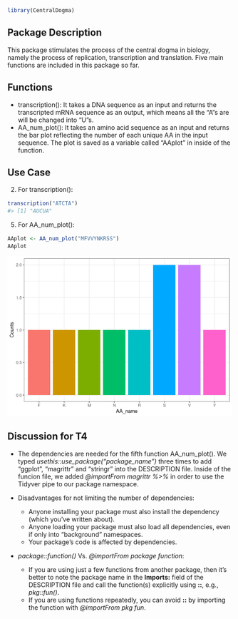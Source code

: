 
``` r
library(CentralDogma)
```

## Package Description

This package stimulates the process of the central dogma in biology,
namely the process of replication, transcription and translation. Five
main functions are included in this package so far.

## Functions

-   transcription(): It takes a DNA sequence as an input and returns the
    transcripted mRNA sequence as an output, which means all the “A”s
    are will be changed into “U”s.
-   AA_num_plot(): It takes an amino acid sequence as an input and
    returns the bar plot reflecting the number of each unique AA in the
    input sequence. The plot is saved as a variable called “AAplot” in
    inside of the function.

## Use Case

2.  For transcription():

``` r
transcription("ATCTA")
#> [1] "AUCUA"
```

5.  For AA_num_plot():

``` r
AAplot <- AA_num_plot("MFVVYNKRSS")
AAplot
```

![](README_files/figure-gfm/unnamed-chunk-3-1.png)<!-- -->

## Discussion for T4

-   The dependencies are needed for the fifth function AA_num_plot(). We
    typed *usethis::use_package(“package_name”)* three times to add
    “ggplot”, “magrittr” and “stringr” into the DESCRIPTION file. Inside
    of the funcion file, we added *@importFrom magrittr %\>%* in order
    to use the Tidyver pipe to our package namespace.

-   Disadvantages for not limiting the number of dependencies:

    -   Anyone installing your package must also install the dependency
        (which you’ve written about).
    -   Anyone loading your package must also load all dependencies,
        even if only into “background” namespaces.
    -   Your package’s code is affected by dependencies.

-   *package::function()* Vs. *@importFrom package function*:

    -   If you are using just a few functions from another package, then
        it’s better to note the package name in the **Imports:** field
        of the DESCRIPTION file and call the function(s) explicitly
        using **::**, e.g., *pkg::fun()*.
    -   If you are using functions repeatedly, you can avoid **::** by
        importing the function with *@importFrom pkg fun*.
